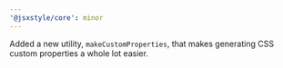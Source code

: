 ```yaml
---
'@jsxstyle/core': minor
---
```


Added a new utility, `makeCustomProperties`, that makes generating CSS custom properties a whole lot easier.
